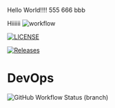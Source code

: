 Hello World!!!!
555 666 bbb

Hiiiiii
![workflow](https://github.com/40794441WaiThetPaing/wai/actions/workflows/main.yml/badge.svg)

[![LICENSE](https://img.shields.io/github/license/40794441WaiThetPaing/wai.svg?style=flat-square)](https://github.com/40794441WaiThetPaing/wai/blob/master/LICENSE)

[![Releases](https://img.shields.io/github/release/40794441WaiThetPaing/wai/all.svg?style=flat-square)](https://github.com/40794441WaiThetPaing/wai/releases)

# DevOps
![GitHub Workflow Status (branch)](https://img.shields.io/github/workflow/status/40794441WaiThetPaing/wai/main.yml?branch=develop)